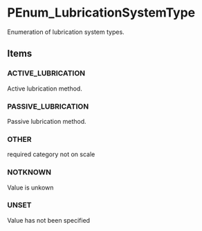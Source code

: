 # PEnum_LubricationSystemType

Enumeration of lubrication system types.
<!-- end of short definition -->

## Items

### ACTIVE_LUBRICATION
Active lubrication method.

### PASSIVE_LUBRICATION
Passive lubrication method.

### OTHER
required category not on scale

### NOTKNOWN
Value is unkown

### UNSET
Value has not been specified
